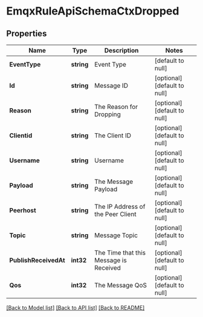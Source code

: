 # EmqxRuleApiSchemaCtxDropped

## Properties
Name | Type | Description | Notes
------------ | ------------- | ------------- | -------------
**EventType** | **string** | Event Type | [default to null]
**Id** | **string** | Message ID | [optional] [default to null]
**Reason** | **string** | The Reason for Dropping | [optional] [default to null]
**Clientid** | **string** | The Client ID | [optional] [default to null]
**Username** | **string** | Username | [optional] [default to null]
**Payload** | **string** | The Message Payload | [optional] [default to null]
**Peerhost** | **string** | The IP Address of the Peer Client | [optional] [default to null]
**Topic** | **string** | Message Topic | [optional] [default to null]
**PublishReceivedAt** | **int32** | The Time that this Message is Received | [optional] [default to null]
**Qos** | **int32** | The Message QoS | [optional] [default to null]

[[Back to Model list]](../README.md#documentation-for-models) [[Back to API list]](../README.md#documentation-for-api-endpoints) [[Back to README]](../README.md)

